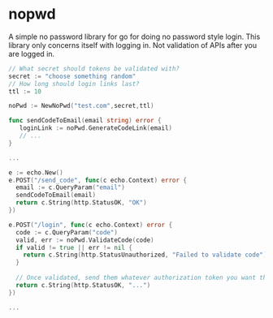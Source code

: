 # nopwd

A simple no password library for go for doing no password style login. This library only concerns itself with logging in. Not validation of APIs after you are logged in.

```go
// What secret should tokens be validated with?
secret := "choose something random"
// How long should login links last?
ttl := 10 

noPwd := NewNoPwd("test.com",secret,ttl)

func sendCodeToEmail(email string) error {
   loginLink := noPwd.GenerateCodeLink(email)
   // ...
}

...

e := echo.New()
e.POST("/send_code", func(c echo.Context) error {
  email := c.QueryParam("email")
  sendCodeToEmail(email)
  return c.String(http.StatusOK, "OK")
})

e.POST("/login", func(c echo.Context) error {
  code := c.QueryParam("code")
  valid, err := noPwd.ValidateCode(code)
  if valid != true || err != nil {
    return c.String(http.StatusUnauthorized, "Failed to validate code")
  }
  
  // Once validated, send them whatever authorization token you want them to use 
  return c.String(http.StatusOK, "...")
})

...
````
